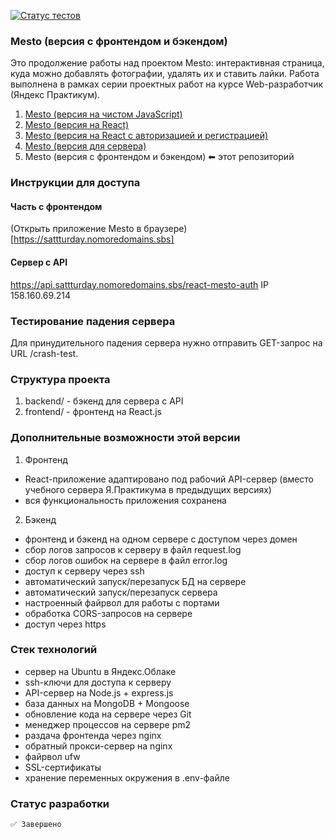 [![Статус тестов](../../actions/workflows/tests.yml/badge.svg)](../../actions/workflows/tests.yml)

### Mesto (версия с фронтендом и бэкендом)

Это продолжение работы над проектом Mesto: интерактивная страница, куда можно добавлять фотографии, удалять их и ставить лайки.
Работа выполнена в рамках серии проeктных работ на курсе Web-разработчик (Яндекс Практикум).

1. [Mesto (версия на чистом JavaScript)](https://github.com/Sattturday/mesto)
2. [Mesto (версия на React)](https://github.com/Sattturday/mesto-react)
3. [Mesto (версия на React с авторизацией и регистрацией)](https://github.com/Sattturday/react-mesto-auth)
4. [Mesto (версия для сервера)](https://github.com/Sattturday/express-mesto-gha)
5. Mesto (версия с фронтендом и бэкендом) ⬅ этот репозиторий

### Инструкции для доступа
#### Часть с фронтендом
(Открыть приложение Mesto в браузере)[https://sattturday.nomoredomains.sbs]

#### Сервер с API
https://api.sattturday.nomoredomains.sbs/react-mesto-auth
IP 158.160.69.214

### Тестирование падения сервера
Для принудительного падения сервера нужно отправить GET-запрос на URL /crash-test.<br>

### Структура проекта
1. backend/ - бэкенд для сервера с API
2. frontend/ - фронтенд на React.js

### Дополнительные возможности этой версии
1. Фронтенд
  - React-приложение адаптировано под рабочий API-сервер (вместо учебного сервера Я.Практикума в предыдущих версиях)
  - вся функциональность приложения сохранена
2. Бэкенд
  - фронтенд и бэкенд на одном сервере с доступом через домен
  - сбор логов запросов к серверу в файл request.log
  - сбор логов ошибок на сервере в файл error.log
  - доступ к серверу через ssh
  - автоматический запуск/перезапуск БД на сервере
  - автоматический запуск/перезапуск сервера
  - настроенный файрвол для работы с портами
  - обработка CORS-запросов на сервере
  - доступ через https

### Стек технологий
  - сервер на Ubuntu в Яндекс.Облаке
  - ssh-ключи для доступа к серверу
  - API-сервер на Node.js + express.js
  - база данных на MongoDB + Mongoose
  - обновление кода на сервере через Git
  - менеджер процессов на сервере pm2
  - раздача фронтенда через nginx
  - обратный прокси-сервер на nginx
  - файрвол ufw
  - SSL-сертификаты 
  - хранение переменных окружения в .env-файле
    
### Статус разработки
    ✅ Завершено
